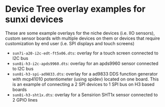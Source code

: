 # Device Tree overlay examples for sunxi devices

These are some example overlays for the niche devices (i.e. IIO sensors), custom sensor boards with multiple devices on them or devices that require customization by end user (i.e. SPI displays and touch screens)

- `sun7i-a20-i2c-edt-ft5x06.dts`: overlay for a touch screen connected to I2C bus
- `sun8i-h3-i2c-apds9960.dts`: overlay for an apds9960 sensor connected to I2C bus
- `sun8i-h3-spi-ad9833.dts`: overlay for a ad9833 DDS function generator with mcp41010 potentiometer (using spidev) located on one board. This is an example of connecting a 2 SPI devices to 1 SPI bus on H3 based boards
- `sun8i-h3-sht1x.dts`: overlay for a Sensirion SHT1x sensor connected to 2 GPIO lines

